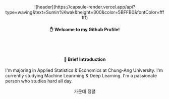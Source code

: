 <div align="center">
 ![header](https://capsule-render.vercel.app/api?type=waving&text=Sumin%Kwak&height=300&color=5BFFB0&fontColor=ffffff)
 
  
  #### ✋ Welcome to my Github Profile!


  <br/>

  <br/>


  #### 🔎 Brief Introduction
</div>


I'm majoring in Applied Statistics & Economics at Chung-Ang University.
I'm currently studying Machine Leanrning & Deep Learning.
I'm a passionate person who studies hard all day.
<div align="center">
  가운데 정렬
</div>
